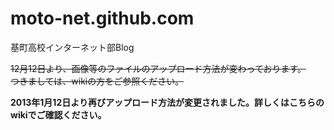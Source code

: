 moto-net.github.com
===================

基町高校インターネット部Blog 

<s>12月12日より、画像等のファイルのアップロード方法が変わっております。  
つきましては、wikiの方をご参照ください。</s>

**2013年1月12日より再びアップロード方法が変更されました。詳しくはこちらのwikiでご確認ください。**
